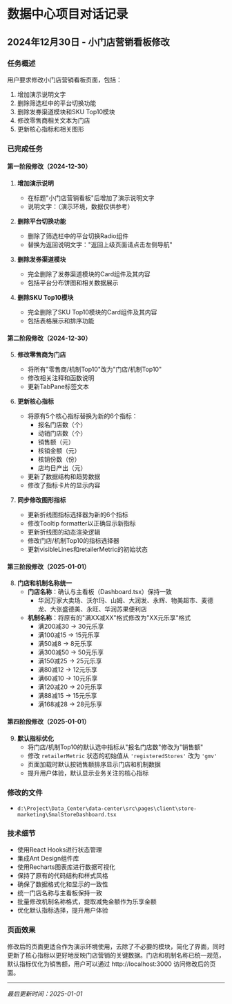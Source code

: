 # 数据中心项目对话记录

## 2024年12月30日 - 小门店营销看板修改

### 任务概述
用户要求修改小门店营销看板页面，包括：
1. 增加演示说明文字
2. 删除筛选栏中的平台切换功能
3. 删除发券渠道模块和SKU Top10模块
4. 修改零售商相关文本为门店
5. 更新核心指标和相关图形

### 已完成任务

#### 第一阶段修改（2024-12-30）
1. **增加演示说明**
   - 在标题"小门店营销看板"后增加了演示说明文字
   - 说明文字：（演示环境，数据仅供参考）

2. **删除平台切换功能**
   - 删除了筛选栏中的平台切换Radio组件
   - 替换为返回说明文字："返回上级页面请点击左侧导航"

3. **删除发券渠道模块**
   - 完全删除了发券渠道模块的Card组件及其内容
   - 包括平台分布饼图和相关数据展示

4. **删除SKU Top10模块**
   - 完全删除了SKU Top10模块的Card组件及其内容
   - 包括表格展示和排序功能

#### 第二阶段修改（2024-12-30）
5. **修改零售商为门店**
   - 将所有"零售商/机制Top10"改为"门店/机制Top10"
   - 修改相关注释和函数说明
   - 更新TabPane标签文本

6. **更新核心指标**
   - 将原有5个核心指标替换为新的6个指标：
     - 报名门店数（个）
     - 动销门店数（个）
     - 销售额（元）
     - 核销金额（元）
     - 核销份数（份）
     - 店均日产出（元）
   - 更新了数据结构和趋势数据
   - 修改了指标卡片的显示内容

7. **同步修改图形指标**
   - 更新折线图指标选择器为新的6个指标
   - 修改Tooltip formatter以正确显示新指标
   - 更新折线图的动态渲染逻辑
   - 修改门店/机制Top10的指标选择器
   - 更新visibleLines和retailerMetric的初始状态

#### 第三阶段修改（2025-01-01）
8. **门店和机制名称统一**
   - **门店名称**：确认与主看板（Dashboard.tsx）保持一致
     - 华润万家大卖场、沃尔玛、山姆、大润发、永辉、物美超市、麦德龙、大张盛德美、永旺、华润苏果便利店
   - **机制名称**：将原有的"满XX减XX"格式修改为"XX元乐享"格式
     - 满200减30 → 30元乐享
     - 满100减15 → 15元乐享
     - 满50减8 → 8元乐享
     - 满300减50 → 50元乐享
     - 满150减25 → 25元乐享
     - 满80减12 → 12元乐享
     - 满60减10 → 10元乐享
     - 满120减20 → 20元乐享
     - 满88减15 → 15元乐享
     - 满168减28 → 28元乐享

#### 第四阶段修改（2025-01-01）
9. **默认指标优化**
   - 将门店/机制Top10的默认选中指标从"报名门店数"修改为"销售额"
   - 修改 `retailerMetric` 状态的初始值从 `'registeredStores'` 改为 `'gmv'`
   - 页面加载时默认按销售额排序显示门店和机制数据
   - 提升用户体验，默认显示业务关注的核心指标

### 修改的文件
- `d:\Project\Data_Center\data-center\src\pages\client\store-marketing\SmalStoreDashboard.tsx`

### 技术细节
- 使用React Hooks进行状态管理
- 集成Ant Design组件库
- 使用Recharts图表库进行数据可视化
- 保持了原有的代码结构和样式风格
- 确保了数据格式化和显示的一致性
- 统一门店名称与主看板保持一致
- 批量修改机制名称格式，提取减免金额作为乐享金额
- 优化默认指标选择，提升用户体验

### 页面效果
修改后的页面更适合作为演示环境使用，去除了不必要的模块，简化了界面，同时更新了核心指标以更好地反映门店营销的关键数据。门店和机制名称已统一规范，默认指标优化为销售额，用户可以通过 http://localhost:3000 访问修改后的页面。

---

*最后更新时间：2025-01-01*